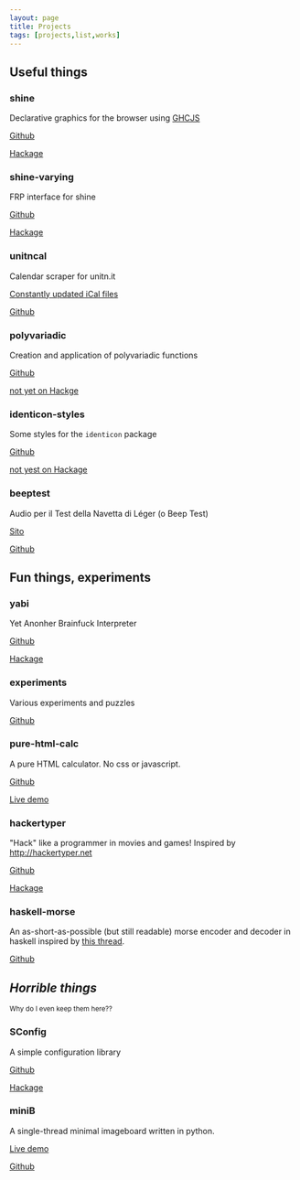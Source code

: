 ```yaml
---
layout: page
title: Projects
tags: [projects,list,works]
---
```



## Useful things

### shine

Declarative graphics for the browser using [GHCJS](https://github.com/ghcjs/ghcjs)

[Github](https://github.com/fgaz/shine)

[Hackage](https://hackage.haskell.org/package/shine)

### shine-varying

FRP interface for shine

[Github](https://github.com/fgaz/shine-varying)

[Hackage](https://hackage.haskell.org/package/shine-varying)

### unitncal

Calendar scraper for unitn.it

[Constantly updated iCal files](http://unitncal.fgaz.me)

[Github](http://github.com/fgaz/unitncal)

### polyvariadic

Creation and application of polyvariadic functions

[Github](https://github.com/fgaz/polyvariadic)

[not yet on Hackge]()

### identicon-styles

Some styles for the `identicon` package

[Github](https://github.com/fgaz/identicon-styles)

[not yest on Hackage]()

### beeptest

Audio per il Test della Navetta di Léger (o Beep Test)

[Sito](http://fgaz.github.io/beeptest)

[Github](http://github.com/fgaz/beeptest)


## Fun things, experiments

### yabi

Yet Anonher Brainfuck Interpreter

[Github](http://github.com/fgaz/yabi)

[Hackage](http://hackage.haskell.org/package/yabi)

### experiments

Various experiments and puzzles

[Github](http://github.com/fgaz/experiments)

### pure-html-calc
A pure HTML calculator. No css or javascript.

[Github](http://github.com/fgaz/pure-html-calc/)

[Live demo](http://fgaz.me/pure-html-calc/)

### hackertyper

"Hack" like a programmer in movies and games! Inspired by http://hackertyper.net

[Github](http://github.com/fgaz/hackertyper)

[Hackage](http://hackage.haskell.org/package/hackertyper)

### haskell-morse

An as-short-as-possible (but still readable) morse encoder and decoder in haskell inspired by [this thread](http://www.reddit.com/r/programming/comments/7xjqb/who_can_write_the_smallesttidiestcleverest_morse/).

[Github](http://github.com/fgaz/haskell-morse)


## *Horrible things*

<small>Why do I even keep them here??</small>

### SConfig

A simple configuration library

[Github](http://github.com/fgaz/SConfig)

[Hackage](http://hackage.haskell.org/package/SConfig)

### miniB

A single-thread minimal imageboard written in python.

[Live demo](http://minib-effegi.rhcloud.com)

[Github](http://github.com/fgaz/miniB)

